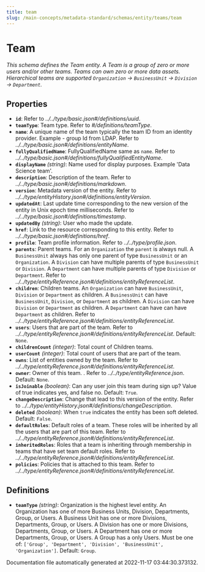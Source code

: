 ```yaml
---
title: team
slug: /main-concepts/metadata-standard/schemas/entity/teams/team
---
```


# Team

*This schema defines the Team entity. A Team is a group of zero or more users and/or other teams. Teams can own zero or more data assets. Hierarchical teams are supported `Organization` -> `BusinessUnit` -> `Division` -> `Department`.*

## Properties

- **`id`**: Refer to *../../type/basic.json#/definitions/uuid*.
- **`teamType`**: Team type. Refer to *#/definitions/teamType*.
- **`name`**: A unique name of the team typically the team ID from an identity provider. Example - group Id from LDAP. Refer to *../../type/basic.json#/definitions/entityName*.
- **`fullyQualifiedName`**: FullyQualifiedName same as `name`. Refer to *../../type/basic.json#/definitions/fullyQualifiedEntityName*.
- **`displayName`** *(string)*: Name used for display purposes. Example 'Data Science team'.
- **`description`**: Description of the team. Refer to *../../type/basic.json#/definitions/markdown*.
- **`version`**: Metadata version of the entity. Refer to *../../type/entityHistory.json#/definitions/entityVersion*.
- **`updatedAt`**: Last update time corresponding to the new version of the entity in Unix epoch time milliseconds. Refer to *../../type/basic.json#/definitions/timestamp*.
- **`updatedBy`** *(string)*: User who made the update.
- **`href`**: Link to the resource corresponding to this entity. Refer to *../../type/basic.json#/definitions/href*.
- **`profile`**: Team profile information. Refer to *../../type/profile.json*.
- **`parents`**: Parent teams. For an `Organization` the `parent` is always null. A `BusinessUnit` always has only one parent of type `BusinessUnit` or an `Organization`. A `Division` can have multiple parents of type `BusinessUnit` or `Division`. A `Department` can have multiple parents of type `Division` or `Department`. Refer to *../../type/entityReference.json#/definitions/entityReferenceList*.
- **`children`**: Children teams. An `Organization` can have `BusinessUnit`, `Division` or `Department` as children. A `BusinessUnit` can have `BusinessUnit`, `Division`, or `Department` as children. A `Division` can have `Division` or `Department` as children. A `Department` can have can have `Department` as children. Refer to *../../type/entityReference.json#/definitions/entityReferenceList*.
- **`users`**: Users that are part of the team. Refer to *../../type/entityReference.json#/definitions/entityReferenceList*. Default: `None`.
- **`childrenCount`** *(integer)*: Total count of Children teams.
- **`userCount`** *(integer)*: Total count of users that are part of the team.
- **`owns`**: List of entities owned by the team. Refer to *../../type/entityReference.json#/definitions/entityReferenceList*.
- **`owner`**: Owner of this team. . Refer to *../../type/entityReference.json*. Default: `None`.
- **`isJoinable`** *(boolean)*: Can any user join this team during sign up? Value of true indicates yes, and false no. Default: `True`.
- **`changeDescription`**: Change that lead to this version of the entity. Refer to *../../type/entityHistory.json#/definitions/changeDescription*.
- **`deleted`** *(boolean)*: When `true` indicates the entity has been soft deleted. Default: `False`.
- **`defaultRoles`**: Default roles of a team. These roles will be inherited by all the users that are part of this team. Refer to *../../type/entityReference.json#/definitions/entityReferenceList*.
- **`inheritedRoles`**: Roles that a team is inheriting through membership in teams that have set team default roles. Refer to *../../type/entityReference.json#/definitions/entityReferenceList*.
- **`policies`**: Policies that is attached to this team. Refer to *../../type/entityReference.json#/definitions/entityReferenceList*.
## Definitions

- **`teamType`** *(string)*: Organization is the highest level entity. An Organization has one of more Business Units, Division, Departments, Group, or Users. A Business Unit has one or more Divisions, Departments, Group, or Users. A Division has one or more Divisions, Departments, Group, or Users. A Department has one or more Departments, Group, or Users. A Group has a only Users. Must be one of: `['Group', 'Department', 'Division', 'BusinessUnit', 'Organization']`. Default: `Group`.


Documentation file automatically generated at 2022-11-17 03:44:30.373132.

